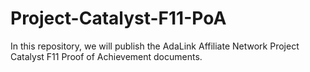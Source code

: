 # Project-Catalyst-F11-PoA
In this repository, we will publish the AdaLink Affiliate Network Project Catalyst F11 Proof of Achievement documents.

